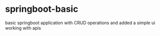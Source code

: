 # springboot-basic
basic springboot application with CRUD operations and added a simple ui working with apis
